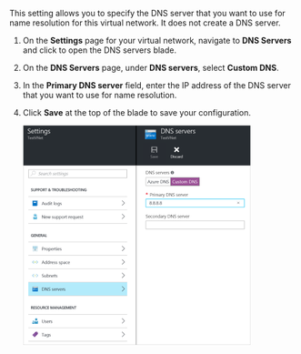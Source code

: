 This setting allows you to specify the DNS server that you want to use for name resolution for this virtual network. It does not create a DNS server.

1. On the **Settings** page for your virtual network, navigate to **DNS Servers** and click to open the DNS servers blade.
2. On the **DNS Servers** page, under **DNS servers**, select **Custom DNS**.
3. In the **Primary DNS server** field, enter the IP address of the DNS server that you want to use for name resolution.
4. Click **Save** at the top of the blade to save your configuration.

	![Custom DNS](./media/vpn-gateway-add-dns-rm-portal/customdns400.png)